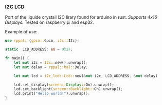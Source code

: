 
### I2C LCD
Port of the liquide crystall I2C lirary found for arduino in rust.
*Supports 4x16 Displays.*
Tested on raspberry pi and esp32. 

Example of use:

```rust
use rppal::{gpio::Gpio, i2c::I2c};

static  LCD_ADDRESS: u8 = 0x27;

fn main() {
    let mut i2c = I2c::new().unwrap();
    let mut delay = rppal::hal::Delay;

    let mut lcd = i2c_lcd::Lcd::new(&mut i2c, LCD_ADDRESS, &mut delay).unwrap();

    lcd.set_display(screen::Display::On).unwrap();
    lcd.set_backlight(screen::Backlight::On).unwrap();
    lcd.print("Hello world!").unwrap();
}

```
